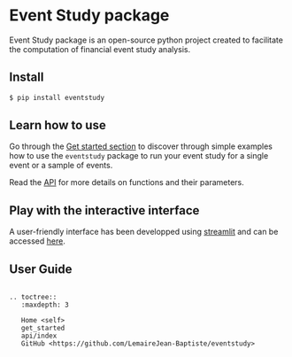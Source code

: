 # Event Study package

Event Study package is an open-source python project created 
to facilitate the computation of financial event study analysis.

## Install

```bash
$ pip install eventstudy
```

## Learn how to use

Go through the [Get started section](get_started.md) to discover through simple 
examples how to use the `eventstudy` package to run your event study for a single event or a sample of events.

Read the [API](api/index.md) for more details on functions and their parameters.

## Play with the interactive interface

A user-friendly interface has been developped using [streamlit](https://streamlit.io/) and can be accessed [here](http://192.168.43.141:8501).

## User Guide

```eval_rst

.. toctree::
   :maxdepth: 3
   
   Home <self>
   get_started
   api/index
   GitHub <https://github.com/LemaireJean-Baptiste/eventstudy>
```
